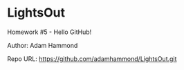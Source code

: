 # LightsOut
Homework #5 - Hello GitHub!

Author:    Adam Hammond

Repo URL:  https://github.com/adamhammond/LightsOut.git
